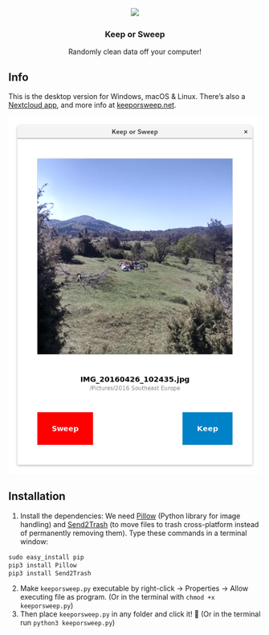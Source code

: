 <p align="center">
    <img src="https://raw.githubusercontent.com/keeporsweep/keeporsweep-desktop/master/icon.svg" height="64">
    <h3 align="center">Keep or Sweep</h3>
    <p align="center">Randomly clean data off your computer!<p>
</p>



## Info

This is the desktop version for Windows, macOS & Linux. There’s also a [Nextcloud app](https://github.com/keeporsweep/keeporsweep), and more info at [keeporsweep.net](http://keeporsweep.net).

![](keeporsweep-screenshot.png)

## Installation

1. Install the dependencies: We need [Pillow](https://pillow.readthedocs.io/en/latest/installation.html) (Python library for image handling) and [Send2Trash](https://github.com/hsoft/send2trash) (to move files to trash cross-platform instead of permanently removing them). Type these commands in a terminal window:
```
sudo easy_install pip
pip3 install Pillow
pip3 install Send2Trash
```
2. Make `keeporsweep.py` executable by right-click → Properties → Allow executing file as program. (Or in the terminal with `chmod +x keeporsweep.py`)
3. Then place `keeporsweep.py` in any folder and click it! 🎉 (Or in the terminal run `python3 keeporsweep.py`)
